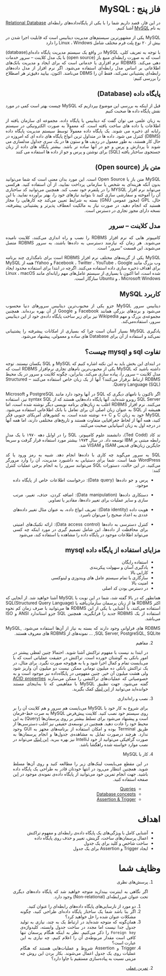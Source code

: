 <div dir="rtl" align="justify">

فاز پنج : MySQL
======

در این فاز، قصد داریم شما را با یکی از پایگاه‌داده‌های رابطه‌ای [Relational Database](https://en.wikipedia.org/wiki/Relational_database) به نام [MySQL]() آشنا کنیم.
   
   MySQL یکی از مشهورترین سیستم‌های مدیریت دیتابیس است که قابلیت اجرا شدن در بیش از ۲۰ نوع پلت فرم مختلف شامل Linux ، Windows را دارد

   با توجه به تعریف کلی، MySQL در واقع یک سیستم مدیریت پایگاه داده‌ای(database) است که به صورت رابطه‌ای منبع باز (open source) با یک مدل کلاینت – سرور خدمات دهی می‌کند. RDBMS نرم افزاری یا خدماتی است که برای ایجاد و مدیریت بانک‌های اطلاعاتی بر اساس مدل رابطه‌ای استفاده می‌شود. اگر نرم افزار از مدل داده‌های رابطه‌ای پشتیبانی نمی‌کند، فقط آن را DBMS می‌نامند. اکنون، بیایید دقیق‌تر هر اصطلاح را بررسی کنیم:
   
## پایگاه داده (Database)
   
   قبل از اینکه به بررسی این موضوع بپردازیم که MySQL چیست بهتر است کمی در مورد نقش پایگاه داده ها صحبت کنیم

   به زبان علمی می توان گفت که دیتابیس یا پایگاه داده، مجموعه ای سازمان یافته از اطلاعات یا داده های ساخت یافته است. که معمولاً به صورت الکترونیکی در سیستم رایانه ای ذخیره می شوند. یک پایگاه داده معمولاً توسط سیستم مدیریت پایگاه داده (DBMS) کنترل می شود. داده ها در متداول ترین انواع پایگاه های داده ای که امروزه در حال کار هستند، به طور معمول در ردیف ها و ستون ها در یک سری جداول مدلسازی می شوند تا پردازش و پرس و جو در آنها ساده تر باشد. بیشتر پایگاه های داده از زبان جستجوی ساختار یافته (SQL) برای نوشتن و پرس و جو از داده ها استفاده می کنند

   
## متن باز (Open source)
   
   MySQL متن باز یا Open Source است. این مورد بدان معنی است که شما می‌توانید بدون آنکه هزینه‌ای به شخص یا سازمانی پرداخت نمایید، از آن استفاده کنید. هرکسی می‌تواند نرم افزار MYSQL را در پلتفرم خود نصب کند. همچنین می‌توانید کد ساختاری آن را آموخته و سفارشی سازی کنید تا بتوانید نیازهای خود را، بهتر برآورده نمایید. با این حال، GPL (مجوز عمومی GNU) بسته به شرایط تعیین می‌کند چه کارهایی را مجاز هستید که انجام دهید. در صورت نیاز به مالکیت انعطاف پذیرتر و پشتیبانی پیشرفته، نسخه دارای مجوز تجاری در دسترس است.

## مدل کلاینت – سرور
   
   کامپیوتر هایی که نرم افزار RDBMS را نصب و راه اندازی می‌کنند، کلاینت نامیده می‌شوند. هر زمان که نیازمند دسترسی به داده‌ها باشند، به سرور RDBMS متصل می‌شوند. این قسمت “سرور” است.

   MySQL یکی از گزینه‌های مختلف نرم افزار RDBMS است برای نامگذاری چند برنامه وب بزرگ مانند Facebook ، Twitter ، YouTube ، Google و Yahoo! همه از MySQL برای اهداف ذخیره سازی داده استفاده می‌کنند. اگرچه در ابتدا برای استفاده محدود ایجاد شده است، اما اکنون با بسیاری از سیستم عامل‌های مهم رایانه‌ای مانند Linux ، macOS ، Microsoft Windows و Ubuntu سازگار است.

## کاربرد MySQL

   دیتابیس سرور MySQL جزو یکی از محبوب‌ترین دیتابیس سرورهای دنیا محسوب می‌شود و برندهای بزرگی همانند Facebook و Google از آن بهره برده‌اند. همچنین مجموعه‌ی بزرگ و مهم Wikipedia نیز برای زیر ساخت پایگاه داده‌ی خود از این دیتابیس سرور، استفاده‌می‌کند.

   یادگیری MySQL بسیار آسان است چرا که بسیاری از امکانات پیشرفته را پشتیبانی نمی‌کند و استفاده از آن برای Database های ساده و معمولی، پیشنهاد می‌شود.
   
## تفاوت sql و mysql چیست؟
   
   در ابتدای این بخش باید به این نکته اشاره کنیم که MySQL و SQL یکسان نیستند. توجه داشته باشید که MySQL یکی از محبوب‌ترین نام‌های تجاری نرم‌افزار RDBMS است که مدل کلاینت – سرور را، پیاده سازی می‌کند. بنابراین، چگونه کلاینت و سرور در یک محیط RDBMS ارتباط برقرار می‌کنند؟ آنها از یک زبان خاص استفاده می‌کنند – Structured Query Language  (SQL).

اگر تاکنون با نامهای دیگری که SQL در آنها وجود دارد مانند PostgreSQL و Microsoft SQL Server روبرو شده‌اید، آنها پایگاه داده‌هایی هستند که از syntax SQL نیز، استفاده می‌کنند. نرم افزار RDBMS اغلب به زبان‌های برنامه نویسی دیگر نوشته شده است، اما همیشه از SQL به عنوان زبان اصلی آن برای تعامل با بانک اطلاعاتی استفاده می‌شود. MySQL خود به زبان C و C ++ نوشته شده است. به کشورهای آمریکای جنوبی فکر کنید، همه آنها از لحاظ جغرافیایی متفاوت هستند و تاریخ‌های مختلفی دارند، اما همه آنها در درجه اول به زبان اسپانیایی صحبت می‌کنند.

تد کاد (Ted Codd)، دانشمند علوم کامپیوتر، SQL را در اوایل دهه ۱۹۷۰ با یک مدل رابطه مبتنی بر IBM توسعه داد. در سال ۱۹۷۴ بیشتر مورد استفاده قرار گرفت و سریعاً جایگزین زبان‌های قدیمی ISAM و VISAM شد.
   
   SQL به سرور می‌گوید چه کاری با داده‌ها انجام دهد. شبیه به رمز ورود یا کد WordPress شما است. شما برای دستیابی به داشبورد مدیریت‌، آن را وارد مرورگر می‌کنید. در این حالت، دستورات SQL می‌توانند سرور را به انجام برخی عملیات کنترل کنند:

- پرس و جو داده‌ها (Data query): درخواست اطلاعات خاص از پایگاه داده موجود.
   
- دستکاری داده‌ها (Data manipulation): اضافه کردن، حذف، تغییر، مرتب سازی و سایر عملیات برای تغییر داده‌ها، مقادیر یا تصاویر.
   
- هویت داده (Data identity): تعریف انواع داده، به عنوان مثال تغییر داده‌های عددی به اعداد صحیح را می‌توان نامبرد.
   
- کنترل دسترسی به داده‌ها (Data access control): ارائه تکنیک‌های امنیتی برای محافظت از داده‌ها، این شامل تصمیم گیری در مورد اینکه چه کسی می‌تواند اطلاعات موجود در پایگاه داده را مشاهده یا استفاده کند، می‌شود
   
## مزایای استفاده از پایگاه داده mysql
   
   - استفاده رایگان
   - یادگیری آسان و سهولت پیکربندی
   - کارایی بالا 
   - سازگاری با تمام سیستم عامل های ویندوزی و لینوکسی
   - امنیت بالا
   - در دسترس بودن کد اصلی

   
   
   
   همانطور که در بالا گفته شد، شما در این نوبت با MySQL آشنا خواهید شد.
   از آنجایی که اکثر RDBMS ها از زبان پرسمان سازمان‌یافته یا SQL(Structured Query Language) استفاده می‌کنند، با آشنایی با یکی از این RDBMS ها می‌توانید با صرف زمان کم نحوه استفاده از یک RDBMS جدید را فرابگیرید. همچنین SQL جزو استاندارد ANSI و ISO می‌باشد.

   RDBMS های فراوانی وجود دارند که بسته به نیاز از آن‌ها استفاده می‌شود. MySQL, SQL Server, PostgreSQL, SQLite, ... نمونه‌های از RDBMS های معروف هستند.

2. مفاهیم
   
   در ابتدا بد نیست با مفهوم تراکنش آشنا شوید. احتمالا چنین لفظی پیشتر در امور بانکی به گوشتان خورده است. تراکنش در حقیقت عملیاتی است که یا می‌بایست تمام و کمال اجرا شود و یا به هیچ‌وجه صورت نگیرد. برای مثال، در یک تراکنش بانکی ده میلیون تومانی ممکن نیست دو میلیون آن واریز شود ولی هشت میلیون آن خیر. چنین مفهومی در پایگاه‌داده نیز موجود است و به خصوصیاتی که عملیات‌های تراکنشی را ممکن می‌سازند [ACID properties](https://www.geeksforgeeks.org/acid-properties-in-dbms/?ref=leftbar-rightbar) گفته می‌شود.
   جهت تطبیق MySQL با مفاهیمی که تا به‌اینجای مستند خوانده‌اید می‌توانید از [این لینک](https://www.w3schools.com/MySQL/mysql_rdbms.asp) کمک بگیرید.

3. نصب و راه‌اندازی
   
   برای شروع به کار خود با MySQL می‌بایست هم سرور و هم کلاینت آن را بر روی سیستم خود نصب کنید. کلاینت پیش‌فرض MySQL به صرت خط-فرمان است و پیشنهاد می‌شود برای تسلط بیشتر بر روی پرسمان‌ها (Query) به این محیط خود را عادت دهید. همچنین در توسعه‌ی حقیقی نیز اغلب دسترسی‌ها از طریق Terminal بوده و امکان استفاده از برنامه‌های مجهز به GUI وجود ندارد. هرچند درصورت تمایل به مشاهده‌ی جدول‌ها و انجام پرسمان‌ها به صورت گرافیکی می‌توانید از خود IntelliJ نیز بهره ببرید.
   [این لینک](https://www.digitalocean.com/community/tutorials/how-to-install-mysql-on-ubuntu-20-04) می‌تواند در نصب موارد خواسته شده راهگشا باشد.
   
4. کار با MySQL
   
   در این مقطع می‌بایست لینک‌های زیر را مطالعه کنید و روی آن‌ها مسلط شوید. همچنین انتظار می‌رود در انتها خودتان قادر به طراحی یک پایگاه داده باشید.
   جهت انجام تمرین خود می‌توانید از پایگاه داده‌ی نمونه‌ی موجود در [این](https://www.sqlservertutorial.net/sql-server-sample-database/) صفحه استفاده کنید.
   * [Queries](https://www.w3schools.com/MySQL/mysql_sql.asp)
   * [Database concepts](https://www.w3schools.com/MySQL/mysql_create_db.asp)
   * [Assertion & Trigger](https://www.geeksforgeeks.org/difference-between-assertions-and-triggers-in-dbms/)

اهداف
=====
* آشنایی کامل با ویژگی‌های یک پایگاه‌ داده‌ی رابطه‌ای و مفهوم تراکنش
* اعمال پرسمان‌های ساخت، گزینش، تغییر و حذف روی پایگاه داده
* ساخت شاخص و کلید برای یک جدول
* ایجاد Trigger و Assertion برای یک جدول
 
وظایف شما
=========
1. پرسش‌های نظری
   
   اگر نگاهی به اینترنت بیندازید متوجه خواهید شد که پایگاه داده‌های دیگری تحت عنوان غیررابطه‌ای (Non-relational) وجود دارد. 
   1. دو مورد از نارسایی‌های پایگاه داده‌های رابطه‌ای را عنوان کنید.
   2. اگر بنا باشد شما یک ساختار پایگاه داده‌ای طراحی کنید، چگونه مشکلات عنوان شده را حل خواهید کرد؟
   3. همان‌گونه که متوجه شده‌اید در ارتباط یک به چند، نیازی به تولید جدول جدا نیست اما مجدد در ساخت جدول وابسته، کلیدواژه‌ی `Foreign key` را ذکر می‌کنیم. نظر به اینکه هنگام پرسمان تنها کافی است مقدار مربوطه‌ی آن را اعلام کنیم، چه نیازی به این عبارت است؟
   4. Trigger و Assertion شروط و عملیات‌هایی هستند که هنگام عملیات روی یک جدول اعمال می‌شوند. بکار بردن این روش چه مزیتی نسبت به پیاده‌سازی مستقیم با جاوا دارد؟
2. [تمرین عملی](05-MySQL-Project.md)

</div>
